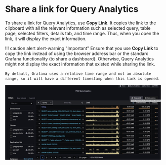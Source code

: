 # Share a link for Query Analytics

To share a link for Query Analytics, use **Copy Link**. It copies the link to the clipboard with all the relevant information such as selected query, table page, selected filters, details tab, and time range. Thus, when you open the link, it will display the exact information.

!!! caution alert alert-warning "Important"
    Ensure that you use **Copy Link** to copy the link instead of using the browser address bar or the standard Grafana functionality (to share a dashboard). Otherwise, Query Analytics might not display the exact information that existed while sharing the link.
    
    By default, Grafana uses a relative time range and not an absolute range, so it will have a different timestamp when this link is opened.


![!image](../../images/PMM_Query_Analytics_Share_Link.jpg)

[SLOW_QUERY_LOG]: ../setting-up/client/mysql.md#slow-query-log
[PERFORMANCE_SCHEMA]: ../setting-up/client/mysql.md#performance-schema


